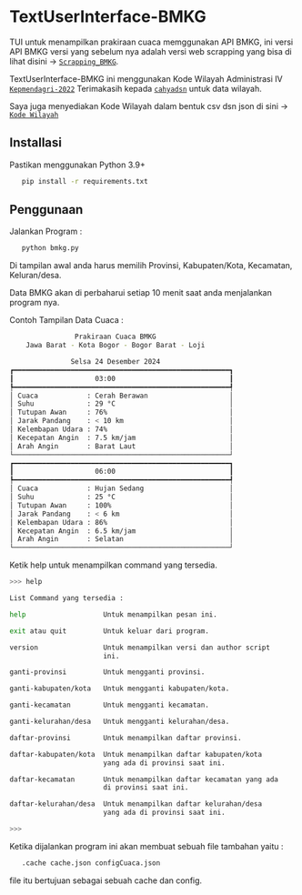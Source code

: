 # TextUserInterface-BMKG
TUI untuk menampilkan prakiraan cuaca memggunakan API BMKG,
ini versi API BMKG versi yang sebelum nya adalah versi web scrapping
yang bisa di lihat disini -> [`Scrapping_BMKG`](https://github.com/Tooya12/Scrapping_BMKG).

TextUserInterface-BMKG ini menggunakan Kode Wilayah Administrasi IV [`Kepmendagri-2022`](kepmendagri-2022.json)
Terimakasih kepada [`cahyadsn`](https://github.com/cahyadsn/wilayah) untuk data wilayah.

Saya juga menyediakan Kode Wilayah dalam bentuk csv dsn json di sini -> [`Kode Wilayah`](https://github.com/Tooya12/Kode-Wilayah-Indonesia)

## Installasi
Pastikan menggunakan Python 3.9+

```bash
   pip install -r requirements.txt
```

## Penggunaan
Jalankan Program :

```bash
   python bmkg.py
```

Di tampilan awal anda harus memilih Provinsi, Kabupaten/Kota, Kecamatan, Keluran/desa.

Data BMKG akan di perbaharui setiap 10 menit saat anda menjalankan program nya.

Contoh Tampilan Data Cuaca :

```bash
                Prakiraan Cuaca BMKG
    Jawa Barat - Kota Bogor - Bogor Barat - Loji

               Selsa 24 Desember 2024
┏━━━━━━━━━━━━━━━━━━━━━━━━━━━━━━━━━━━━━━━━━━━━━━━━━━━━━┓
┃                    03:00                            ┃
┡━━━━━━━━━━━━━━━━━━━━━━━━━━━━━━━━━━━━━━━━━━━━━━━━━━━━━┩
│ Cuaca            : Cerah Berawan                    │
│ Suhu             : 29 °C                            │
│ Tutupan Awan     : 76%                              │
│ Jarak Pandang    : < 10 km                          │
│ Kelembapan Udara : 74%                              │
│ Kecepatan Angin  : 7.5 km/jam                       │
│ Arah Angin       : Barat Laut                       │
└─────────────────────────────────────────────────────┘
┏━━━━━━━━━━━━━━━━━━━━━━━━━━━━━━━━━━━━━━━━━━━━━━━━━━━━━┓
┃                    06:00                            ┃
┡━━━━━━━━━━━━━━━━━━━━━━━━━━━━━━━━━━━━━━━━━━━━━━━━━━━━━┩
│ Cuaca            : Hujan Sedang                     │
│ Suhu             : 25 °C                            │
│ Tutupan Awan     : 100%                             │
│ Jarak Pandang    : < 6 km                           │
│ Kelembapan Udara : 86%                              │
│ Kecepatan Angin  : 6.5 km/jam                       │
│ Arah Angin       : Selatan                          │
└─────────────────────────────────────────────────────┘
```
Ketik help untuk menampilkan command yang tersedia.

```bash
>>> help

List Command yang tersedia :

help                   Untuk menampilkan pesan ini.

exit atau quit         Untuk keluar dari program.

version                Untuk menampilkan versi dan author script
                       ini.

ganti-provinsi         Untuk mengganti provinsi.

ganti-kabupaten/kota   Untuk mengganti kabupaten/kota.

ganti-kecamatan        Untuk mengganti kecamatan.

ganti-kelurahan/desa   Untuk mengganti kelurahan/desa.

daftar-provinsi        Untuk menampilkan daftar provinsi.

daftar-kabupaten/kota  Untuk menampilkan daftar kabupaten/kota
                       yang ada di provinsi saat ini.

daftar-kecamatan       Untuk menampilkan daftar kecamatan yang ada
                       di provinsi saat ini.

daftar-kelurahan/desa  Untuk menampilkan daftar kelurahan/desa
                       yang ada di provinsi saat ini.

>>>
```
Ketika dijalankan program ini akan membuat sebuah file tambahan yaitu :

```bash
   .cache cache.json configCuaca.json
```
file itu bertujuan sebagai sebuah cache dan config.
